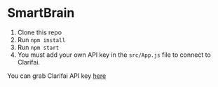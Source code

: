 # SmartBrain

1. Clone this repo
2. Run `npm install`
3. Run `npm start`
4. You must add your own API key in the `src/App.js` file to connect to Clarifai.

You can grab Clarifai API key [here](https://www.clarifai.com/)

